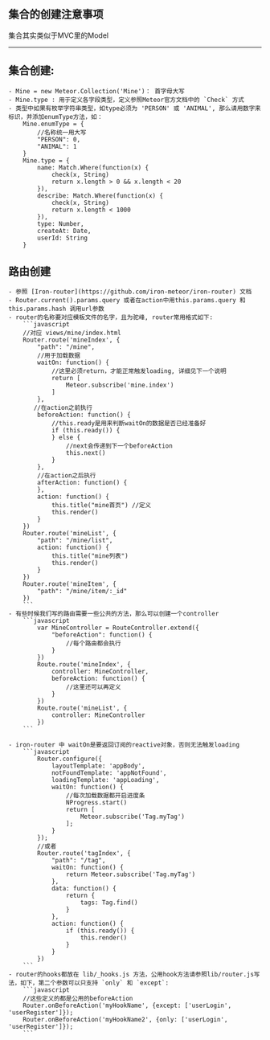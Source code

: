 ## 集合的创建注意事项

集合其实类似于MVC里的Model

---

## 集合创建:
    - Mine = new Meteor.Collection('Mine')： 首字母大写
    - Mine.type : 用于定义各字段类型，定义参照Meteor官方文档中的 `Check` 方式
    - 类型中如果有枚举字符串类型，如type必须为 'PERSON' 或 'ANIMAL', 那么请用数字来标识，并添加enumType方法，如：
        Mine.enumType = {
            //名称统一用大写
            "PERSON": 0,
            "ANIMAL": 1
        }
        Mine.type = {
            name: Match.Where(function(x) {
                check(x, String)
                return x.length > 0 && x.length < 20
            }),
            describe: Match.Where(function(x) {
                check(x, String)
                return x.length < 1000
            }),
            type: Number,
            createAt: Date,
            userId: String
        }

## 路由创建
    - 参照 [Iron-router](https://github.com/iron-meteor/iron-router) 文档
    - Router.current().params.query 或者在action中用this.params.query 和 this.params.hash 调用url参数
    - router的名称要对应模板文件的名字，且为驼峰, router常用格式如下:
        ```javascript
        //对应 views/mine/index.html
        Router.route('mineIndex', {
            "path": "/mine",
            //用于加载数据
            waitOn: function() {
                //这里必须return，才能正常触发loading, 详细见下一个说明
                return [
                    Meteor.subscribe('mine.index')
                ]
            },
           //在action之前执行
            beforeAction: function() {
                //this.ready是用来判断waitOn的数据是否已经准备好
                if (this.ready()) {
                } else {
                    //next会传递到下一个beforeAction
                    this.next()
                }
            },
            //在action之后执行
            afterAction: function() {
            },
            action: function() {
                this.title("mine首页") //定义
                this.render()
            }
        })
        Router.route('mineList', {
            "path": "/mine/list",
            action: function() {
                this.title("mine列表")
                this.render()
            }
        })
        Router.route('mineItem', {
            "path": "/mine/item/:_id"
        })
        ```
    - 有些时候我们写的路由需要一些公共的方法，那么可以创建一个controller
        ```javascript
            var MineController = RouteController.extend({
                "beforeAction": function() {
                    //每个路由都会执行
                }
            })
            Route.route('mineIndex', {
                controller: MineController,
                beforeAction: function() {
                    //这里还可以再定义
                }
            })
            Route.route('mineList', {
                controller: MineController
            })
        ```

    - iron-router 中 waitOn是要返回订阅的reactive对象，否则无法触发loading
        ```javascript
            Router.configure({
                layoutTemplate: 'appBody',
                notFoundTemplate: 'appNotFound',
                loadingTemplate: 'appLoading',
                waitOn: function() {
                    //每次加载数据都开启进度条
                    NProgress.start()
                    return [
                        Meteor.subscribe('Tag.myTag')
                    ];
                }
            });
            //或者
            Router.route('tagIndex', {
                "path": "/tag",
                waitOn: function() {
                    return Meteor.subscribe('Tag.myTag')
                },
                data: function() {
                    return {
                        tags: Tag.find()
                    }
                },
                action: function() {
                    if (this.ready()) {
                        this.render()
                    }
                }
            })
        ```
    - router的hooks都放在 lib/_hooks.js 方法，公用hook方法请参照lib/router.js写法，如下，第二个参数可以只支持 `only` 和 `except`:
        ```javascript
        //这些定义的都是公用的beforeAction
        Router.onBeforeAction('myHookName', {except: ['userLogin', 'userRegister']});
        Router.onBeforeAction('myHookName2', {only: ['userLogin', 'userRegister']});
        ```
